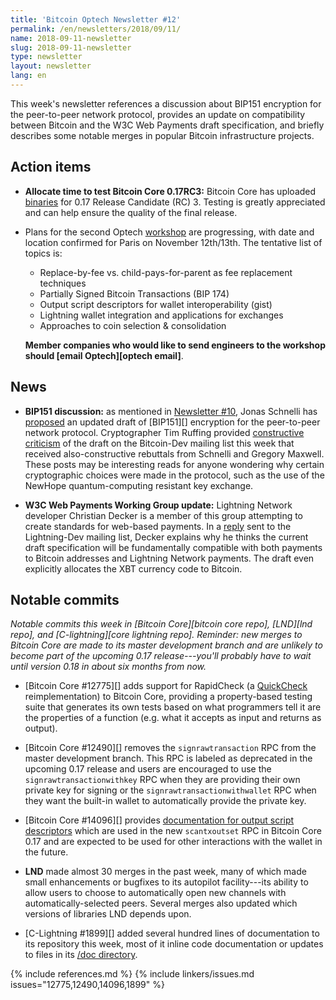 ```yaml
---
title: 'Bitcoin Optech Newsletter #12'
permalink: /en/newsletters/2018/09/11/
name: 2018-09-11-newsletter
slug: 2018-09-11-newsletter
type: newsletter
layout: newsletter
lang: en
---
```

This week's newsletter references a discussion about BIP151 encryption
for the peer-to-peer network protocol, provides an update on
compatibility between Bitcoin and the W3C Web Payments draft
specification, and briefly describes some notable merges in popular
Bitcoin infrastructure projects.

## Action items

- **Allocate time to test Bitcoin Core 0.17RC3:** Bitcoin Core has
  uploaded [binaries][bcc 0.17] for 0.17 Release Candidate (RC) 3.
  Testing is greatly appreciated and can help ensure the quality of the
  final release.

- Plans for the second Optech [workshop][workshop] are progressing,
  with date and location confirmed for Paris on November 12th/13th. The
  tentative list of topics is:
    - Replace-by-fee vs. child-pays-for-parent as fee replacement techniques
    - Partially Signed Bitcoin Transactions (BIP 174)
    - Output script descriptors for wallet interoperability (gist)
    - Lightning wallet integration and applications for exchanges
    - Approaches to coin selection & consolidation

  **Member companies who would like to send engineers to the workshop should
  [email Optech][optech email]**.

## News

- **BIP151 discussion:** as mentioned in [Newsletter #10][news10 news],
  Jonas Schnelli has [proposed][schnelli bip151] an updated draft of
  [BIP151][] encryption for the peer-to-peer network protocol.
  Cryptographer Tim Ruffing provided [constructive criticism][ruffing
  bip151] of the draft on the Bitcoin-Dev mailing list this week that
  received also-constructive rebuttals from Schnelli and Gregory
  Maxwell.  These posts may be interesting reads for anyone wondering
  why certain cryptographic choices were made in the protocol, such as
  the use of the NewHope quantum-computing resistant key exchange.

- **W3C Web Payments Working Group update:** Lightning Network developer
  Christian Decker is a member of this group attempting to create
  standards for web-based payments.  In a [reply][decker w3c] sent to
  the Lightning-Dev mailing list, Decker explains why he thinks the
  current draft specification will be fundamentally compatible with both
  payments to Bitcoin addresses and Lightning Network payments.  The
  draft even explicitly allocates the XBT currency code to Bitcoin.

## Notable commits

*Notable commits this week in [Bitcoin Core][bitcoin core repo], [LND][lnd
repo], and [C-lightning][core lightning repo].  Reminder: new merges to
Bitcoin Core are made to its master development branch and are unlikely
to become part of the upcoming 0.17 release---you'll probably have to
wait until version 0.18 in about six months from now.*

- [Bitcoin Core #12775][] adds support for RapidCheck (a [QuickCheck][]
  reimplementation) to Bitcoin Core, providing a property-based testing suite
  that generates its own tests based on what programmers tell it are the
  properties of a function (e.g. what it accepts as input and returns
  as output).

- [Bitcoin Core #12490][] removes the `signrawtransaction` RPC from the
  master development branch.  This RPC is labeled as deprecated in the
  upcoming 0.17 release and users are encouraged to use the
  `signrawtransactionwithkey` RPC when they are providing their own
  private key for signing or the `signrawtransactionwithwallet` RPC when
  they want the built-in wallet to automatically provide the private key.

- [Bitcoin Core #14096][] provides [documentation for output script
  descriptors][] which are used in the new `scantxoutset` RPC in Bitcoin
  Core 0.17 and are expected to be used for other interactions with the
  wallet in the future.

- **LND** made almost 30 merges in the past week, many of which made
  small enhancements or bugfixes to its autopilot facility---its ability
  to allow users to choose to automatically open new channels with
  automatically-selected peers.  Several merges also updated which
  versions of libraries LND depends upon.

- [C-Lightning #1899][] added several hundred lines of documentation to its
  repository this week, most of it inline code documentation or updates
  to files in its [/doc directory][c-lightning docs].

{% include references.md %}
{% include linkers/issues.md issues="12775,12490,14096,1899" %}

[bcc 0.17]: https://bitcoincore.org/bin/bitcoin-core-0.17.0/
[workshop]: /en/workshops
[documentation for output script descriptors]: https://github.com/bitcoin/bitcoin/blob/master/doc/descriptors.md
[news10 news]: /en/newsletters/2018/08/28/#pr-opened-for-initial-bip151-support
[decker w3c]: https://lists.linuxfoundation.org/pipermail/lightning-dev/2018-August/001404.html
[schnelli bip151]: https://lists.linuxfoundation.org/pipermail/bitcoin-dev/2018-September/016355.html
[ruffing bip151]: https://lists.linuxfoundation.org/pipermail/bitcoin-dev/2018-September/016372.html
[quickcheck]: https://en.wikipedia.org/wiki/QuickCheck
[c-lightning docs]: https://github.com/ElementsProject/lightning/tree/master/doc

